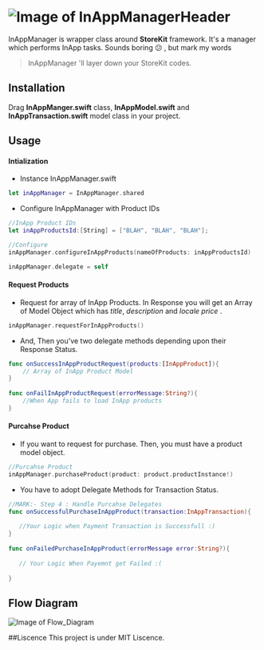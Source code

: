 
![Image of InAppManagerHeader](https://github.com/greenSyntax/SwiftInAppManager/blob/master/in_App_header.png)
===================

InAppManager is wrapper class around **StoreKit** framework. It's a manager which performs InApp tasks. 
Sounds boring  :confused: , but mark my words 
> InAppManager 'll layer down your StoreKit codes.

## Installation
Drag **InAppManger.swift** class, **InAppModel.swift** and **InAppTransaction.swift**  model class in your project.


## Usage

#### **Intialization**
+ Instance InAppManager.swift
```swift
let inAppManager = InAppManager.shared    
```
+  Configure InAppManager with Product IDs 
```swift
//InApp Product IDs
let inAppProductsId:[String] = ["BLAH", "BLAH", "BLAH"];

//Configure
inAppManager.configureInAppProducts(nameOfProducts: inAppProductsId)

inAppManager.delegate = self
```

#### **Request Products**
+ Request for array of InApp Products. In Response you will get an Array of Model Object which has *title*, *description* and *locale price* . 

```swift
inAppManager.requestForInAppProducts()
```
+ And, Then you've two delegate methods depending upon their Response Status.

```swift
func onSuccessInAppProductRequest(products:[InAppProduct]){
	// Array of InApp Product Model
}
   
func onFailInAppProductRequest(errorMessage:String?){ 
	//When App fails to load InApp products 
}
```

#### **Purcahse Product**
+ If you want to request for purchase. Then, you must have a product model object. 

```swift
//Purcahse Product
inAppManager.purchaseProduct(product: product.productInstance!)

```

+ You have to adopt Delegate Methods for Transaction Status.
 
 ```swift
//MARK:- Step 4 : Handle Purcahse Delegates
func onSuccessfulPurchaseInAppProduct(transaction:InAppTransaction){
        
    //Your Logic when Payment Transaction is Successfull :)
}
    
func onFailedPurchaseInAppProduct(errorMessage error:String?){
        
    // Your Logic When Payemnt get Failed :(
        
}
 ```

## Flow Diagram

![Image of Flow_Diagram](https://github.com/greenSyntax/SwiftInAppManager/blob/master/InAppManger.swift.png)

##Liscence
This project is under MIT Liscence. 
